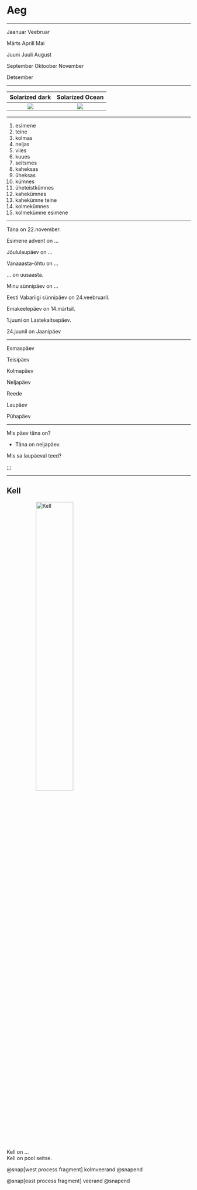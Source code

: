 # Aeg

---

Jaanuar       Veebruar

Märts     Aprill      Mai

Juuni     Juuli     August

September     Oktoober      November

Detsember

---

Solarized dark             |  Solarized Ocean
:-------------------------:|:-------------------------:
![](https://...Ocean.png)  |  ![](https://...Dark.png)

---

1. esimene
2. teine
3. kolmas
4. neljas
5. viies
6. kuues
7. seitsmes
8. kaheksas
9. üheksas
10. kümnes
11. üheteistkümnes
20. kahekümnes
22. kahekümne teine
30. kolmekümnes
30. kolmekümne esimene

---

Täna on 22.november.

Esimene advent on ...

Jõululaupäev on ...

Vanaaasta-õhtu on ...

 ... on uusaasta.

Minu sünnipäev on ...

Eesti Vabariigi sünnipäev on 24.veebruaril.

Emakeelepäev on 14.märtsil.

1.juuni on Lastekaitsepäev.

24.juunil on Jaanipäev

---

Esmaspäev

Teisipäev

Kolmapäev

Neljapäev

Reede

Laupäev

Pühapäev

---

Mis päev täna on?

- Täna on neljapäev.

Mis sa laupäeval teed?

;;;


---
## Kell
<img alt="Kell" src="https://proxy.duckduckgo.com/iu/?u=https%3A%2F%2Fll-us-i5.wal.co%2Fasr%2F2f10e09c-a676-465b-92a9-bdf0f1c7221e_1.aca3f7afc69e0aa13cc8996fee833245.jpeg-1c40199e0c62260cd7359d6239220f62e2241194-optim-2000x2000.jpg&f=1" style="width: 45%; margin-left: 5rem; border: none; background: none; box-shadow: none;" />

Kell on ...   
Kell on pool seitse.

@snap[west process fragment]
kolmveerand
@snapend

@snap[east process fragment]
veerand
@snapend
